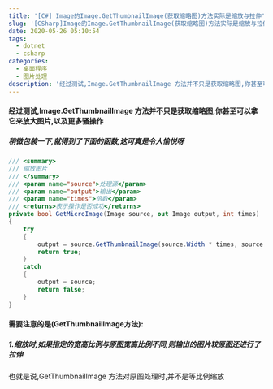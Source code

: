 ```yaml
---
title: '[C#] Image的Image.GetThumbnailImage(获取缩略图)方法实际是缩放与拉伸'
slug: '[CSharp]Image的Image.GetThumbnailImage(获取缩略图)方法实际是缩放与拉伸'
date: 2020-05-26 05:10:54
tags:
  - dotnet
  - csharp
categories:
  - 桌面程序
  - 图片处理
description: '经过测试,Image.GetThumbnailImage 方法并不只是获取缩略图,你甚至可以拿它来放大图片,以及更多骚操作稍微包装一下,就得到了下面的函数,这可真是令人愉悦呀/// <summary>/// 缩放图片/// </summary>/// <param name="source">处理源</param>/// <param name="output">输出</param>/// <param name="'
---
```


#### 经过测试,Image.GetThumbnailImage 方法并不只是获取缩略图,你甚至可以拿它来放大图片,以及更多骚操作

##### 稍微包装一下,就得到了下面的函数,这可真是令人愉悦呀


```csharp
/// <summary>
/// 缩放图片
/// </summary>
/// <param name="source">处理源</param>
/// <param name="output">输出</param>
/// <param name="times">倍数</param>
/// <returns>表示操作是否成功</returns>
private bool GetMicroImage(Image source, out Image output, int times)
{
    try
    {
        output = source.GetThumbnailImage(source.Width * times, source.Height * times , () => false, IntPtr.Zero);
        return true;
    }
    catch
    {
        output = source;
        return false;
    }
}

```

#### 需要注意的是(GetThumbnailImage方法):

##### 1.缩放时,如果指定的宽高比例与原图宽高比例不同,则输出的图片较原图还进行了拉伸

也就是说,GetThumbnailImage 方法对原图处理时,并不是等比例缩放
